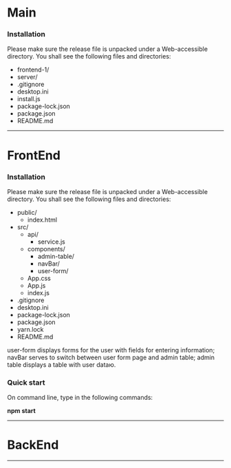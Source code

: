 # Main

### Installation
Please make sure the release file is unpacked under a Web-accessible directory. You shall see the following files and directories:

* frontend-1/
* server/
* .gitignore
* desktop.ini
* install.js
* package-lock.json
* package.json
* README.md

---
# FrontEnd
### Installation
Please make sure the release file is unpacked under a Web-accessible directory. You shall see the following files and directories:

* public/ 
    * index.html
* src/
    * api/
        * service.js
    * components/
        * admin-table/
        * navBar/
        * user-form/
    * App.css
    * App.js
    * index.js
* .gitignore
* desktop.ini
* package-lock.json
* package.json
* yarn.lock
* README.md

user-form displays forms for the user with fields for entering information;
navBar serves to switch between user form page and admin table;
admin table displays a table with user dataю.

### Quick start
On command line, type in the following commands:

**npm start**

---
# BackEnd
---